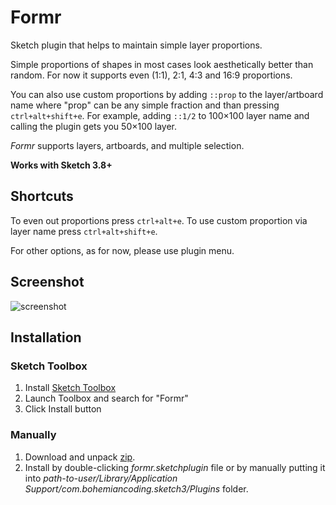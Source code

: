 # Formr

Sketch plugin that helps to maintain simple layer proportions.  

Simple proportions of shapes in most cases look aesthetically better than random.
For now it supports even (1:1), 2:1, 4:3 and 16:9 proportions.

You can also use custom proportions by adding `::prop` to the layer/artboard name where "prop" can be any simple fraction and than pressing `ctrl+alt+shift+e`. For example, adding `::1/2` to 100×100 layer name and calling the plugin gets you 50×100 layer.

*Formr* supports layers, artboards, and multiple selection.  

__Works with Sketch 3.8+__

## Shortcuts  

To even out proportions press `ctrl+alt+e`.
To use custom proportion via layer name press `ctrl+alt+shift+e`.

For other options, as for now, please use plugin menu.  

## Screenshot  

![screenshot](https://github.com/lessthanzero/Formr/blob/master/screenshot.png)  

## Installation  

### Sketch Toolbox  

1. Install [Sketch Toolbox](http://sketchtoolbox.com/)
2. Launch Toolbox and search for "Formr"
3. Click Install button

### Manually  

1. Download and unpack [zip](https://github.com/lessthanzero/Formr/blob/master/formr-2.0.zip).  
2. Install by double-clicking _formr.sketchplugin_ file or by manually putting it into _path-to-user/Library/Application Support/com.bohemiancoding.sketch3/Plugins_ folder.
